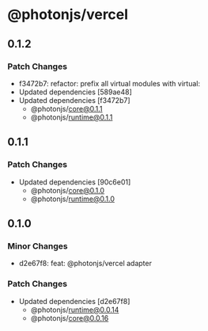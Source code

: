 # @photonjs/vercel

## 0.1.2

### Patch Changes

- f3472b7: refactor: prefix all virtual modules with virtual:
- Updated dependencies [589ae48]
- Updated dependencies [f3472b7]
  - @photonjs/core@0.1.1
  - @photonjs/runtime@0.1.1

## 0.1.1

### Patch Changes

- Updated dependencies [90c6e01]
  - @photonjs/core@0.1.0
  - @photonjs/runtime@0.1.0

## 0.1.0

### Minor Changes

- d2e67f8: feat: @photonjs/vercel adapter

### Patch Changes

- Updated dependencies [d2e67f8]
  - @photonjs/runtime@0.0.14
  - @photonjs/core@0.0.16
